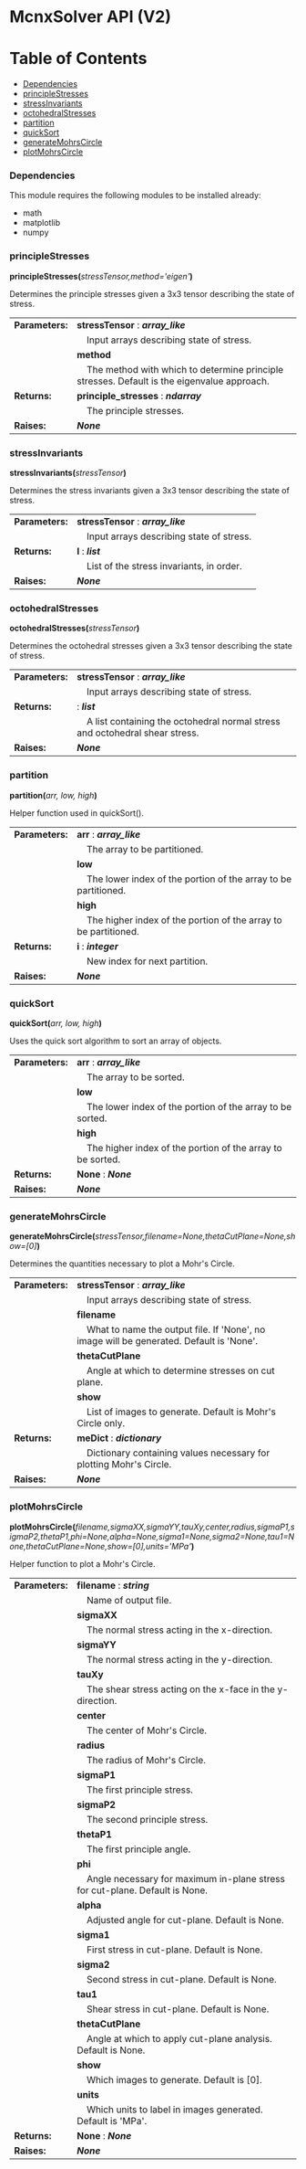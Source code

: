 # McnxSolver API (V2)

# Table of Contents
* [Dependencies](#dependencies)
* [principleStresses](#principlestresses)
* [stressInvariants](#stressinvariants)
* [octohedralStresses](#octohedralstresses)
* [partition](#partition)
* [quickSort](#quicksort)
* [generateMohrsCircle](#generagemohrscircle)
* [plotMohrsCircle](#plotmohrscircle)

### Dependencies

This module requires the following modules to be installed already:

* math
* matplotlib
* numpy

### principleStresses

**principleStresses(**_stressTensor,method='eigen'_**)**

Determines the principle stresses given a 3x3 tensor describing the state of stress.

|                 |                                     |
|-----------------|-------------------------------------|
| **Parameters:** | **stressTensor** : __*array_like*__ |
| | &nbsp;&nbsp;&nbsp;&nbsp;Input arrays describing state of stress. |
| | **method** | __*string, optional*__ |
| | &nbsp;&nbsp;&nbsp;&nbsp;The method with which to determine principle stresses. Default is the eigenvalue approach.
| **Returns:** | **principle_stresses** : __*ndarray*__ |
| | &nbsp;&nbsp;&nbsp;&nbsp;The principle stresses. |
| **Raises:** | __*None*__ |

### stressInvariants

**stressInvariants(**_stressTensor_**)**

Determines the stress invariants given a 3x3 tensor describing the state of stress.

|                 |                                     |
|-----------------|-------------------------------------|
| **Parameters:** | **stressTensor** : __*array_like*__ |
| | &nbsp;&nbsp;&nbsp;&nbsp;Input arrays describing state of stress. |
| **Returns:** | **I** : __*list*__ |
| | &nbsp;&nbsp;&nbsp;&nbsp;List of the stress invariants, in order. |
| **Raises:** | __*None*__ |

### octohedralStresses

**octohedralStresses(**_stressTensor_**)**

Determines the octohedral stresses given a 3x3 tensor describing the state of stress.

|                 |                                     |
|-----------------|-------------------------------------|
| **Parameters:** | **stressTensor** : __*array_like*__ |
| | &nbsp;&nbsp;&nbsp;&nbsp;Input arrays describing state of stress. |
| **Returns:** | **<list>** : __*list*__ |
| | &nbsp;&nbsp;&nbsp;&nbsp;A list containing the octohedral normal stress and octohedral shear stress. |
| **Raises:** | __*None*__ |

### partition

**partition(**_arr, low, high_**)**

Helper function used in quickSort().

|                 |                                     |
|-----------------|-------------------------------------|
| **Parameters:** | **arr** : __*array_like*__ |
| | &nbsp;&nbsp;&nbsp;&nbsp;The array to be partitioned. |
| | **low** | __*integer*__ |
| | &nbsp;&nbsp;&nbsp;&nbsp;The lower index of the portion of the array to be partitioned. |
| | **high** | __*integer*__ |
| | &nbsp;&nbsp;&nbsp;&nbsp;The higher index of the portion of the array to be partitioned. |
| **Returns:** | **i** : __*integer*__ |
| | &nbsp;&nbsp;&nbsp;&nbsp;New index for next partition. |
| **Raises:** | __*None*__ |

### quickSort

**quickSort(**_arr, low, high_**)**

Uses the quick sort algorithm to sort an array of objects.

|                 |                                     |
|-----------------|-------------------------------------|
| **Parameters:** | **arr** : __*array_like*__ |
| | &nbsp;&nbsp;&nbsp;&nbsp;The array to be sorted. |
| | **low** | __*integer*__ |
| | &nbsp;&nbsp;&nbsp;&nbsp;The lower index of the portion of the array to be sorted. |
| | **high** | __*integer*__ |
| | &nbsp;&nbsp;&nbsp;&nbsp;The higher index of the portion of the array to be sorted. |
| **Returns:** | **None** : __*None*__ |
| **Raises:** | __*None*__ |

### generateMohrsCircle

**generateMohrsCircle(**_stressTensor,filename=None,thetaCutPlane=None,show=[0]_**)**

Determines the quantities necessary to plot a Mohr's Circle.

|                 |                                     |
|-----------------|-------------------------------------|
| **Parameters:** | **stressTensor** : __*array_like*__ |
| | &nbsp;&nbsp;&nbsp;&nbsp;Input arrays describing state of stress. |
| | **filename** | __*string, optional*__ |
| | &nbsp;&nbsp;&nbsp;&nbsp;What to name the output file. If 'None', no image will be generated. Default is 'None'. |
| | **thetaCutPlane** | __*float, optional*__ |
| | &nbsp;&nbsp;&nbsp;&nbsp;Angle at which to determine stresses on cut plane. |
| | **show** | __*list, optional*__ |
| | &nbsp;&nbsp;&nbsp;&nbsp;List of images to generate. Default is Mohr's Circle only. |
| **Returns:** | **meDict** : __*dictionary*__ |
| | &nbsp;&nbsp;&nbsp;&nbsp;Dictionary containing values necessary for plotting Mohr's Circle. |
| **Raises:** | __*None*__ |

### plotMohrsCircle

**plotMohrsCircle(**_filename,sigmaXX,sigmaYY,tauXy,center,radius,sigmaP1,sigmaP2,thetaP1,phi=None,alpha=None,sigma1=None,sigma2=None,tau1=None,thetaCutPlane=None,show=[0],units='MPa'_**)**

Helper function to plot a Mohr's Circle.

|                 |                                     |
|-----------------|-------------------------------------|
| **Parameters:** | **filename** : __*string*__ |
| | &nbsp;&nbsp;&nbsp;&nbsp;Name of output file. |
| | **sigmaXX** | __*float*__ |
| | &nbsp;&nbsp;&nbsp;&nbsp;The normal stress acting in the x-direction. |
| | **sigmaYY** | __*float*__ |
| | &nbsp;&nbsp;&nbsp;&nbsp;The normal stress acting in the y-direction. |
| | **tauXy** | __*float*__ |
| | &nbsp;&nbsp;&nbsp;&nbsp;The shear stress acting on the x-face in the y-direction. |
| | **center** | __*float*__ |
| | &nbsp;&nbsp;&nbsp;&nbsp;The center of Mohr's Circle. |
| | **radius** | __*float*__ |
| | &nbsp;&nbsp;&nbsp;&nbsp;The radius of Mohr's Circle. |
| | **sigmaP1** | __*float*__ |
| | &nbsp;&nbsp;&nbsp;&nbsp;The first principle stress. |
| | **sigmaP2** | __*float*__ |
| | &nbsp;&nbsp;&nbsp;&nbsp;The second principle stress. |
| | **thetaP1** | __*float*__ |
| | &nbsp;&nbsp;&nbsp;&nbsp;The first principle angle. |
| | **phi** | __*float, optional*__ |
| | &nbsp;&nbsp;&nbsp;&nbsp;Angle necessary for maximum in-plane stress for cut-plane. Default is None. |
| | **alpha** | __*float, optional*__ |
| | &nbsp;&nbsp;&nbsp;&nbsp;Adjusted angle for cut-plane. Default is None. |
| | **sigma1** | __*float, optional*__ |
| | &nbsp;&nbsp;&nbsp;&nbsp;First stress in cut-plane. Default is None. |
| | **sigma2** | __*float, optional*__ |
| | &nbsp;&nbsp;&nbsp;&nbsp;Second stress in cut-plane. Default is None. |
| | **tau1** | __*float, optional*__ |
| | &nbsp;&nbsp;&nbsp;&nbsp;Shear stress in cut-plane. Default is None. |
| | **thetaCutPlane** | __*float, optional*__ |
| | &nbsp;&nbsp;&nbsp;&nbsp;Angle at which to apply cut-plane analysis. Default is None. |
| | **show** | __*list, optional*__ |
| | &nbsp;&nbsp;&nbsp;&nbsp;Which images to generate. Default is [0]. |
| | **units** | __*string, optional*__ |
| | &nbsp;&nbsp;&nbsp;&nbsp;Which units to label in images generated. Default is 'MPa'. |
| **Returns:** | **None** : __*None*__ |
| **Raises:** | __*None*__ |

